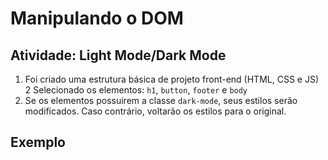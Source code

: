 # Manipulando o DOM

## Atividade: Light Mode/Dark Mode

1. Foi criado uma estrutura básica de projeto front-end (HTML, CSS e JS)
   2 Selecionado os elementos: `h1`, `button`, `footer` e `body`
2. Se os elementos possuirem a classe `dark-mode`, seus estilos serão modificados. Caso contrário, voltarão os estilos para o original.

## Exemplo
